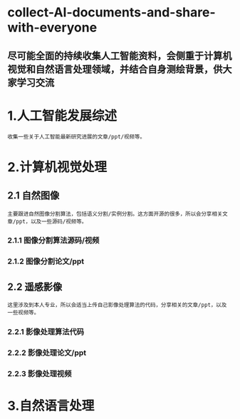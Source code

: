 # collect-AI-documents-and-share-with-everyone
尽可能全面的持续收集人工智能资料，会侧重于计算机视觉和自然语言处理领域，并结合自身测绘背景，供大家学习交流
---
# 1.人工智能发展综述
    收集一些关于人工智能最新研究进展的文章/ppt/视频等。
# 2.计算机视觉处理
## 2.1 自然图像
    主要跟进自然图像分割算法，包括语义分割/实例分割。这方面开源的很多，所以会分享相关文章/ppt，以及一些源码/视频等。
### 2.1.1 图像分割算法源码/视频
### 2.1.2 图像分割论文/ppt
## 2.2 遥感影像
    这里涉及到本人专业，所以会适当上传自己影像处理算法的代码，分享相关的文章/ppt，以及一些视频等。
### 2.2.1 影像处理算法代码
### 2.2.2 影像处理论文/ppt
### 2.2.3 影像处理视频
# 3.自然语言处理

